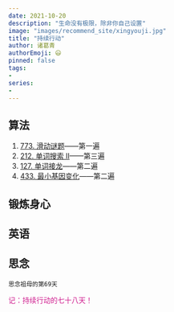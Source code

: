 ```yaml
---
date: 2021-10-20
description: "生命没有极限，除非你自己设置"
image: "images/recommend_site/xingyouji.jpg"
title: "持续行动"
author: 诸葛青
authorEmoji: 😃
pinned: false
tags:
- 
series:
-
---
```


## 算法
1. [773. 滑动谜题](https://leetcode-cn.com/problems/sliding-puzzle/)——第一遍
2. [212. 单词搜索 II](https://leetcode-cn.com/problems/word-search-ii/)——第三遍
3. [127. 单词接龙](https://leetcode-cn.com/problems/word-ladder/)——第二遍
4. [433. 最小基因变化](https://leetcode-cn.com/problems/minimum-genetic-mutation/)——第二遍

## 锻炼身心  

## 英语

## 思念
``思念祖母的第69天``


<font color=VioletRed>记：持续行动的七十八天！</font>